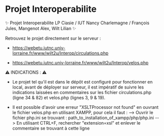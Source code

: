 # Projet Interoperabilite

:sparkles:  Projet Interoperabilite LP Ciasie / IUT Nancy Charlemagne / François Jules, Mangenot Alex, Wilt Lilian      :sparkles:	

Retrouvez le projet directement sur le serveur :
- https://webetu.iutnc.univ-lorraine.fr/www/wilt2u/Interop/circulations.php

- https://webetu.iutnc.univ-lorraine.fr/www/wilt2u/Interop/velos.php

:warning:   INDICATIONS :     :warning:	

- Le projet tel qu'il est dans le dépôt est configuré pour fonctionner en local, avant de déployer sur serveur, il est impératif de suivre les indications laissées en commentaires sur les fichier circulations.php (ligne 34 & 82) et velos.php (lignes 3, 9 & 19).

- Il est possible d'avoir une erreur "XSLTProcessor not found" en ouvrant le fichier velos.php en utilisant XAMPP, pour cela il faut :
      --> Ouvrir le fichier php.ini se trouvant : path_to_installation_of_xampp/php/php.ini
      --> En utilisant CTRL+F, rechercher "extension=xsl" et enlever le commentaire se trouvant à cette ligne
